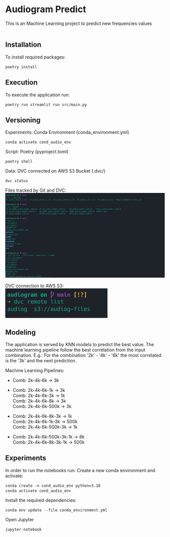 # Audiogram Predict
This is an Machine Learning project to predict new frequencies values  
<br>
## Installation
To install required packages:
```
poetry install
```

## Execution
To execute the application run:
```
poetry run streamlit run src/main.py
```

## Versioning

Experiments: Conda Environment (conda_environment.yml)

```
conda activate cond_audio_env
```
  
Script: Poetry (pyproject.toml)
```
poetry shell
```

Data: DVC connected on AWS S3 Bucket (.dvc/)
```
dvc status
```


Files tracked by Git and DVC:
![](image/files_git_dvc.png)

DVC connection to AWS S3:  
![](image/dvc_remote_list.png)
<br>

## Modeling
The application is served by KNN models to predict the best value.
The machine learning pipeline follow the best correlation from the input combination.
E.g.: For the combination '2k' - '4k' - '6k' the most correlated is the '3k' and the next prediction.

Machine Learning Pipelines:

- Comb: 2k-4k-6k -> 3k  

- Comb: 2k-4k-6k-1k -> 3k  
Comb: 2k-4k-6k-3k -> 1k  
Comb: 2k-4k-6k-8k -> 3k  
Comb: 2k-4k-6k-500k -> 3k  

- Comb: 2k-4k-6k-8k-3k -> 1k  
Comb: 2k-4k-6k-1k-3k -> 500k  
Comb: 2k-4k-6k-500k-3k -> 1k  

- Comb: 2k-4k-6k-500k-3k-1k -> 8k  
Comb: 2k-4k-6k-8k-3k-1k -> 500k  

## Experiments
In order to run the notebooks run:
Create a new conda environment and activate:
```
conda create -n cond_audio_env python=3.10
conda activate cond_audio_env
```

Install the required dependencies:
```
conda env update --file conda_environment.yml
```

Open Jupyter
```
jupyter-notebook
```